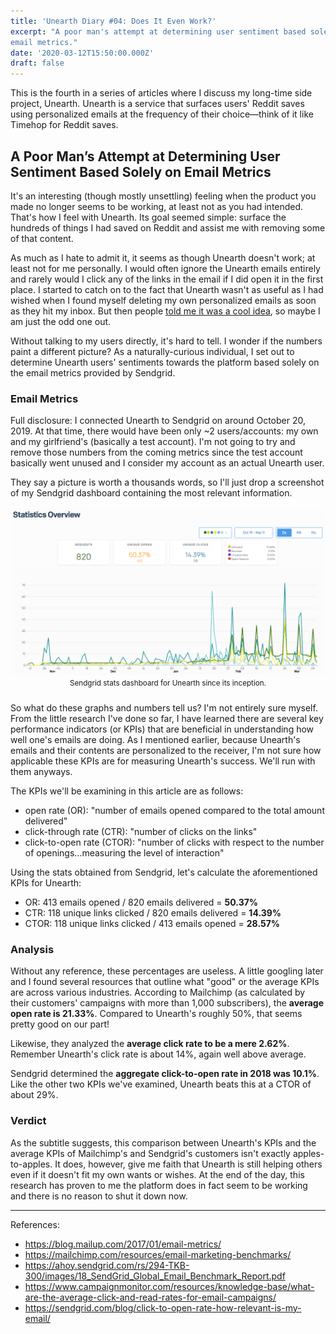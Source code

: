 ```yaml
---
title: 'Unearth Diary #04: Does It Even Work?'
excerpt: "A poor man's attempt at determining user sentiment based solely on 
email metrics."
date: '2020-03-12T15:50:00.000Z'
draft: false
---
```


This is the fourth in a series of articles where I discuss my long-time side
project, Unearth. Unearth is a service that surfaces users' Reddit saves using
personalized emails at the frequency of their choice—think of it like Timehop
for Reddit saves.

## A Poor Man’s Attempt at Determining User Sentiment Based Solely on Email Metrics

It's an interesting (though mostly unsettling) feeling when the product you
made no longer seems to be working, at least not as you had intended. That's
how I feel with Unearth. Its goal seemed simple: surface the hundreds of things
I had saved on Reddit and assist me with removing some of that content.

As much as I hate to admit it, it seems as though Unearth doesn't work; at
least not for me personally. I would often ignore the Unearth emails entirely
and rarely would I click any of the links in the email if I did open it in the
first place. I started to catch on to the fact that Unearth wasn't as useful as
I had wished when I found myself deleting my own personalized emails as soon as
they hit my inbox. But then people
[told me it was a cool idea](https://news.ycombinator.com/item?id=22177077), so
maybe I am just the odd one out.

Without talking to my users directly, it's hard to tell. I wonder if the
numbers paint a different picture? As a naturally-curious individual, I set out
to determine Unearth users' sentiments towards the platform based solely on the
email metrics provided by Sendgrid.

### Email Metrics

Full disclosure: I connected Unearth to Sendgrid on around October 20, 2019. At
that time, there would have been only ~2 users/accounts: my own and my
girlfriend's (basically a test account). I'm not going to try and remove those
numbers from the coming metrics since the test account basically went unused
and I consider my account as an actual Unearth user.

They say a picture is worth a thousands words, so I'll just drop a screenshot
of my Sendgrid dashboard containing the most relevant information.

<div style="margin: 1rem 0 1.5rem">
    <img
      src="./sendgrid-stats.png"
      alt="Sendgrid stats dashboard for Unearth since its inception."
    />
  <center>
    <small>Sendgrid stats dashboard for Unearth since its inception.</small>
  </center>
</div>

So what do these graphs and numbers tell us? I'm not entirely sure myself. From
the little research I've done so far, I have learned there are several key
performance indicators (or KPIs) that are beneficial in understanding how well
one's emails are doing. As I mentioned earlier, because Unearth's emails and
their contents are personalized to the receiver, I'm not sure how applicable
these KPIs are for measuring Unearth's success. We'll run with them anyways.

The KPIs we'll be examining in this article are as follows:

- open rate (OR): "number of emails opened compared to the total amount
  delivered"
- click-through rate (CTR): "number of clicks on the links"
- click-to-open rate (CTOR): "number of clicks with respect to the number of
  openings…measuring the level of interaction"

Using the stats obtained from Sendgrid, let's calculate the aforementioned KPIs
for Unearth:

- OR: 413 emails opened / 820 emails delivered = **50.37%**
- CTR: 118 unique links clicked / 820 emails delivered = **14.39%**
- CTOR: 118 unique links clicked / 413 emails opened = **28.57%**

### Analysis

Without any reference, these percentages are useless. A little googling later
and I found several resources that outline what "good" or the average KPIs are
across various industries. According to Mailchimp (as calculated by their
customers' campaigns with more than 1,000 subscribers), the **average open rate
is 21.33%**. Compared to Unearth's roughly 50%, that seems pretty good on
our part!

Likewise, they analyzed the **average click rate to be a mere 2.62%**. Remember
Unearth's click rate is about 14%, again well above average.

Sendgrid determined the **aggregate click-to-open rate in 2018 was 10.1%**.
Like the other two KPIs we've examined, Unearth beats this at a CTOR of about
29%.

### Verdict

As the subtitle suggests, this comparison between Unearth's KPIs and the
average KPIs of Mailchimp's and Sendgrid's customers isn't exactly
apples-to-apples. It does, however, give me faith that Unearth is still helping
others even if it doesn't fit my own wants or wishes. At the end of the day,
this research has proven to me the platform does in fact seem to be working and
there is no reason to shut it down now.

---

References:

- https://blog.mailup.com/2017/01/email-metrics/
- https://mailchimp.com/resources/email-marketing-benchmarks/
- https://ahoy.sendgrid.com/rs/294-TKB-300/images/18_SendGrid_Global_Email_Benchmark_Report.pdf
- https://www.campaignmonitor.com/resources/knowledge-base/what-are-the-average-click-and-read-rates-for-email-campaigns/
- https://sendgrid.com/blog/click-to-open-rate-how-relevant-is-my-email/
